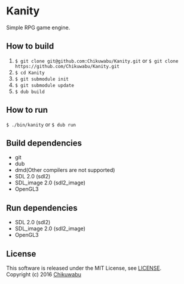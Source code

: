 # Kanity
Simple RPG game engine.

## How to build
1. `$ git clone git@github.com:Chikuwabu/Kanity.git` or `$ git clone https://github.com/Chikuwabu/Kanity.git`
2. `$ cd Kanity`
3. `$ git submodule init`
4. `$ git submodule update`
5. `$ dub build`

## How to run
`$ ./bin/kanity`
or
`$ dub run`
## Build dependencies
- git
- dub
- dmd(Other compilers are not supported)
- SDL 2.0 (sdl2)
- SDL_image 2.0 (sdl2_image)
- OpenGL3

## Run dependencies
- SDL 2.0 (sdl2)
- SDL_image 2.0 (sdl2_image)
- OpenGL3

## License
This software is released under the MIT License, see [LICENSE](LICENSE).  
Copyright (c) 2016 [Chikuwabu](http://tkwb.otyakai.xyz)
